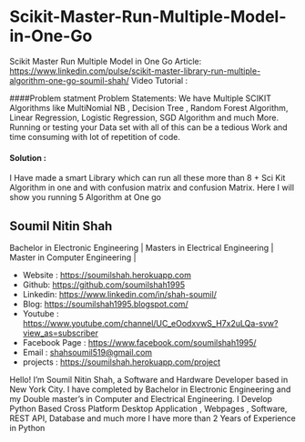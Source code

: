 # Scikit-Master-Run-Multiple-Model-in-One-Go
Scikit Master Run Multiple Model in One Go
Article: https://www.linkedin.com/pulse/scikit-master-library-run-multiple-algorithm-one-go-soumil-shah/
Video Tutorial :

####Problem statment
Problem Statements: We have Multiple SCIKIT Algorithms like MultiNomial NB , Decision Tree , Random Forest Algorithm, Linear Regression, Logistic Regression, SGD Algorithm and much More. Running or testing your Data set with all of this can be a tedious Work and time consuming with lot of repetition of code.

#### Solution :
 I Have made a smart Library which can run all these more than 8 + Sci Kit Algorithm in one and with confusion matrix and confusion Matrix.
Here I will show you running 5 Algorithm at One go

## Soumil Nitin Shah 
Bachelor in Electronic Engineering |
Masters in Electrical Engineering | 
Master in Computer Engineering |

* Website : https://soumilshah.herokuapp.com
* Github: https://github.com/soumilshah1995
* Linkedin: https://www.linkedin.com/in/shah-soumil/
* Blog: https://soumilshah1995.blogspot.com/
* Youtube : https://www.youtube.com/channel/UC_eOodxvwS_H7x2uLQa-svw?view_as=subscriber
* Facebook Page : https://www.facebook.com/soumilshah1995/
* Email : shahsoumil519@gmail.com
* projects : https://soumilshah.herokuapp.com/project


Hello! I’m Soumil Nitin Shah, a Software and Hardware Developer based in New York City. I have completed by Bachelor in Electronic Engineering and my Double master’s in Computer and Electrical Engineering. I Develop Python Based Cross Platform Desktop Application , Webpages , Software, REST API, Database and much more I have more than 2 Years of Experience in Python
